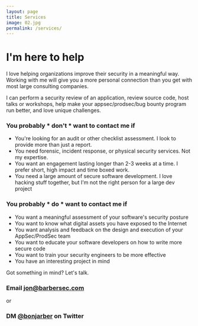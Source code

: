 ```yaml
---
layout: page
title: Services
image: 02.jpg
permalink: /services/
---
```


# I'm here to help

I love helping organizations improve their security in a meaningful way. Working
with me will give you a more personal connection than you get with most large
consulting companies.

I can perform a security review of an application, review source code, host
talks or workshops, help make your appsec/prodsec/bug bounty program run better,
and love unique challenges.

### You probably * don't * want to contact me if

- You're looking for an audit or other checklist assessment. I look to provide
more than just a report.
- You need forensic, incident response, or physical security services. Not my
expertise.
- You want an engagement lasting longer than 2-3 weeks at a time. I prefer
short, high impact and time boxed work.
- You need a large amount of secure software development. I love hacking stuff
together, but I'm not the right person for a large dev project

### You probably * do * want to contact me if

- You want a meaningful assessment of your software's security posture
- You want to know what digital assets you have exposed to the Internet
- You want analysis and feedback on the design and execution of your
AppSec/ProdSec team
- You want to educate your software developers on how to write more secure code
- You want to train your security engineers to be more effective
- You have an interesting project in mind

Got something in mind? Let's talk.

### Email [jon@barbersec.com](mailto:jon@barbersec.com)

or

### DM [@bonjarber](https://twitter.com/bonjarber) on Twitter
